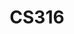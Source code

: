 ---
layout: course
title: CS316
department: Computer Science
name: Compilers Lab
type: Lab
description: "The knowledge on compilers helps to understand how programs written in a highlevel language is converted to machine codes. This helps programmers to write better programs."
instructor: Prof. Nikhil Hegde
prerequisites:
    - CS301
    - CS202
    - CS201
semestertype: Full
level: UG
lectures: 0
tutorials: 0
practicals: 3
credits: 3
email: nikhilh@iitdh.ac.in
syllabus: "Design and implementation of a scanner using scanner generator. Design and implementation of a parser using parser generator. Symbol table generation, Semantic actions for expressions, control structures, and functions. Implementing liveness analysis and applying it to register allocation."
references:
    - "Alfred V. Aho, Monica S. Lam, Ravi Sethi and Jeffrey D.Ullman: Compilers: Principles, Techniques, and Tools, 2/E, AddisonWesley 2007."
    - "Andrew Appel: Modern Compiler Implementation in C/ML/Java, Cambridge University Press, 2004"
    - "Dick Grune, Henri E. Bal, Cerial J.H. Jacobs and Koen G. Langendoen: Modern Compiler Design, John Wiley & Sons, Inc. 2000."
    - "Michael L. Scott: Programming Language Pragmatics, Morgan Kaufman Publishers, 2006."
    - "Fisher and LeBlanc: Crafting a Compiler in C."
permalink: /:title/
categories: cs 300 ug
---